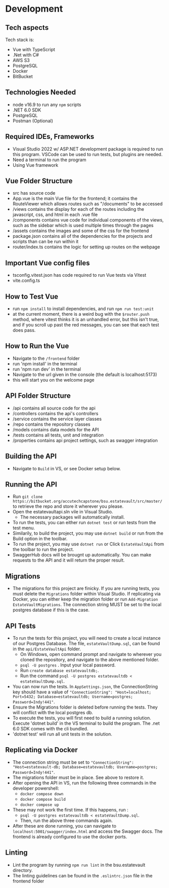 # Development

## Tech aspects

Tech stack is:
- Vue with TypeScript
- .Net with C#
- AWS S3
- PostgreSQL
- Docker
- BitBucket

## Technologies Needed

- node v16.9 to run any `npm` scripts
- .NET 6.0 SDK
- PostgreSQL
- Postman (Optional)
 
## Required IDEs, Frameworks

- Visual Studio 2022 w/ ASP.NET development package is required to run this program. VSCode can be used to run tests, but plugins are needed.
- Need a terminal to run the program
- Using Vue framework

## Vue Folder Structure

- src has source code
- App.vue is the main Vue file for the frontend; it contains the RouteViewer which allows routes such as "/documents" to be accessed
- /views contains the display for each of the routes including the javascript, css, and html in each .vue file
- /components contains vue code for individual components of the views, such as the sidebar which is used multiple times through the pages
- /assets contains the images and some of the css for the frontend
- package.json contains all of the dependencies for the projects and scripts than can be run within it
- router/index.ts contains the logic for setting up routes on the webpage

## Important Vue config files

- tsconfig.vitest.json has code required to run Vue tests via Vitest
- vite.config.ts

## How to Test Vue
- run `npm install` to install dependencies, and run `npm run test:unit`
- at the current moment, there is a weird bug with the `$router.push` method, where vitest thinks it is an unhandled error, but this isn't true, and if you scroll up past the red messages, you can see that each test does pass.

## How to Run the Vue 
- Navigate to the `/frontend` folder
- run 'npm install' in the terminal
- run 'npm run dev' in the terminal
- Navigate to the url given in the console (the default is localhost:5173)
- this will start you on the welcome page

## API Folder Structure
- /api contains all source code for the api
- /controllers contains the api's controllers
- /service contains the service layer classes
- /repo contains the repository classes
- /models contains data models for the API
- /tests contains all tests, unit and integration
- /properties contains api project settings, such as swagger integration

## Building the API
- Navigate to `Build` in VS, or see Docker setup below.

## Running the API
- Run `git clone https://bitbucket.org/accutechcapstone/bsu.estatevault/src/master/` to retrieve the repo and store it wherever you please.
- Open the estatevaultapi.sln vile in Visual Studio.
  - The necessary packages will automatically install.
- To run the tests, you can either run `dotnet test` or run tests from the test menu.
- Similarily, to build the project, you may use `dotnet build` or run from the Build option in the toolbar.
- To run the project, you may use `dotnet run` or Click `EstateVaultApi` from the toolbar to run the project.
- SwaggerHub docs will be brougnt up automatically. You can make requests to the API and it will return the proper result.
## Migrations
- The migrations for this project are finicky. If you are running tests, you must delete the `Migrations` folder within Visual Studio. If replicating via Docker, you can either keep the migration folder or run `Add-Migration EstateVaultMigrations`. The connection string MUST be set to the local postgres database if this is the case.
## API Tests
- To run the tests for this project, you will need to create a local instance of our Postgres Database. The file, `estateVaultDump.sql`, can be found in the `api/EstateVaultApi` folder. 
    - On Windows, open command prompt and navigate to wherever you cloned the repository, and navigate to the above mentioned folder.
    - `psql -U postgres` . Input your local password.
    - Run `create database estatevaultdb;`. 
    - Run the command `psql -U postgres estatevaultdb < estateVaultDump.sql`.
- You can now run the tests. In `AppSettings.json`, the ConnectionString key should have a value of `"ConnectionString": "Host=localhost; Port=5432; Database=estatevaultdb; Username=postgres; Password=Indy!441"`.
- Ensure the Migrations folder is deleted before running the tests. They will conflict with the local postgres db.
- To execute the tests, you will first need to build a running solution. Execute 'dotnet build' in the VS terminal to build the program. The .net 6.0 SDK comes with the cli bundled.
- 'dotnet test' will run all unit tests in the solution. 

## Replicating via Docker
- The connection string must be set to `"ConnectionString": "Host=estatevault-db; Database=estatevaultdb; Username=postgres; Password=Indy!441"`.
- The migrations folder must be in place. See above to restore it.
- After opening the API in VS, run the following three commands in the developer powershell:
    - `docker compose down`
    - `docker compose build`
    - `docker compose up`
 - These may not work the first time. If this happens, run :
     - `psql -U postgres estatevaultdb < estateVaultDump.sql`.
     - Then, run the above three commands again.
- After these are done running, you can navigate to `localhost:5001/swagger/index.html` and access the Swagger docs. The frontend is already configured to use the docker ports.

## Linting
- Lint the program by running `npm run lint` in the bsu.estatevault directory.
- The linting guidelines can be found in the `.eslintrc.json` file in the frontend folder
